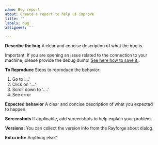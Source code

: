 ```yaml
---
name: Bug report
about: Create a report to help us improve
title: ''
labels: bug
assignees: ''

---
```


**Describe the bug**
A clear and concise description of what the bug is.

Important: If you are opening an issue related to the connection to your machine, please provide the debug dump! [See here how to save it.](https://github.com/barebaric/rayforge/blob/main/docs/debug.md).

**To Reproduce**
Steps to reproduce the behavior:
1. Go to '...'
2. Click on '....'
3. Scroll down to '....'
4. See error

**Expected behavior**
A clear and concise description of what you expected to happen.

**Screenshots**
If applicable, add screenshots to help explain your problem.

**Versions:**
You can collect the version info from the Rayforge about dialog.

**Extra info:**
Anything else?
